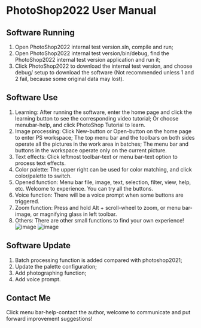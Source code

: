 # PhotoShop2022 User Manual
## Software Running 
1. Open PhotoShop2022 internal test version.sln, compile and run;
2. Open PhotoShop2022 internal test version/bin/debug, find the PhotoShop2022 
internal test version application and run it;
3. Click PhotoShop2022 to download the internal test version, and choose debug/
setup to download the software (Not recommended unless 1 and 2 fail, because 
some original data may lost).
## Software Use 
1. Learning:
After running the software, enter the home page and click the learning button 
to see the corresponding video tutorial;
Or choose menubar-help, and click PhotoShop Tutorial to learn.
2. Image processing:
Click New-button or Open-button on the home page to enter PS workspace;
The top menu bar and the toolbars on both sides operate all the pictures in the 
work area in batches;
The menu bar and buttons in the workspace operate only on the current picture.
3. Text effects:
Click leftmost toolbar-text or menu bar-text option to process text effects.
4. Color palette:
The upper right can be used for color matching, and click color/palette to
switch.
5. Opened function:
Menu bar file, image, text, selection, filter, view, help, etc. Welcome to 
experience. You can try all the buttons.
6. Voice function:
There will be a voice prompt when some buttons are triggered.
7. Zoom function:
Press and hold Alt + scroll-wheel to zoom, or menu bar-image, or magnifying 
glass in left toolbar.
8. Others:
There are other small functions to find your own experience!
![image](https://user-images.githubusercontent.com/91714593/172692961-220e4f93-1b6d-4579-9e56-1acbae22bbec.png)
![image](https://user-images.githubusercontent.com/91714593/172693009-d74c0093-fe81-45e6-b304-8af53ac90f9a.png)

## Software Update 
1. Batch processing function is added compared with photoshop2021;
2. Update the palette configuration;
3. Add photographing function;
4. Add voice prompt.
## Contact Me 
Click menu bar-help-contact the author, welcome to communicate and put forward
improvement suggestions!
